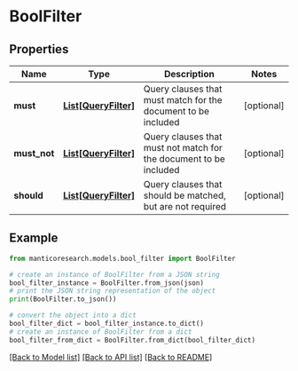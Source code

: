 # BoolFilter


## Properties

Name | Type | Description | Notes
------------ | ------------- | ------------- | -------------
**must** | [**List[QueryFilter]**](QueryFilter.md) | Query clauses that must match for the document to be included | [optional] 
**must_not** | [**List[QueryFilter]**](QueryFilter.md) | Query clauses that must not match for the document to be included | [optional] 
**should** | [**List[QueryFilter]**](QueryFilter.md) | Query clauses that should be matched, but are not required | [optional] 

## Example

```python
from manticoresearch.models.bool_filter import BoolFilter

# create an instance of BoolFilter from a JSON string
bool_filter_instance = BoolFilter.from_json(json)
# print the JSON string representation of the object
print(BoolFilter.to_json())

# convert the object into a dict
bool_filter_dict = bool_filter_instance.to_dict()
# create an instance of BoolFilter from a dict
bool_filter_from_dict = BoolFilter.from_dict(bool_filter_dict)
```
[[Back to Model list]](../README.md#documentation-for-models) [[Back to API list]](../README.md#documentation-for-api-endpoints) [[Back to README]](../README.md)


